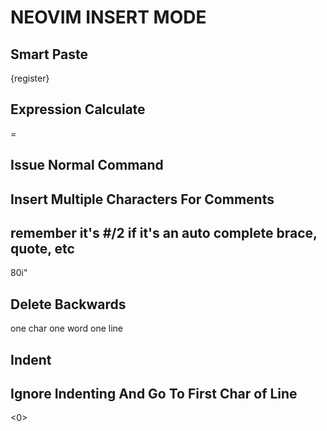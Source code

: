# NEOVIM INSERT MODE

## Smart Paste
<C-r><C-p>{register}

## Expression Calculate
<C-r>=

## Issue Normal Command
<C-o>

## Insert Multiple Characters For Comments
## remember it's #/2 if it's an auto complete brace, quote, etc
<C-o>80i"<ESC>

## Delete Backwards
<C-h> one char
<C-w> one word
<C-u> one line

## Indent
<C-t>
<C-d>

## Ignore Indenting And Go To First Char of Line
<C-O><0>
